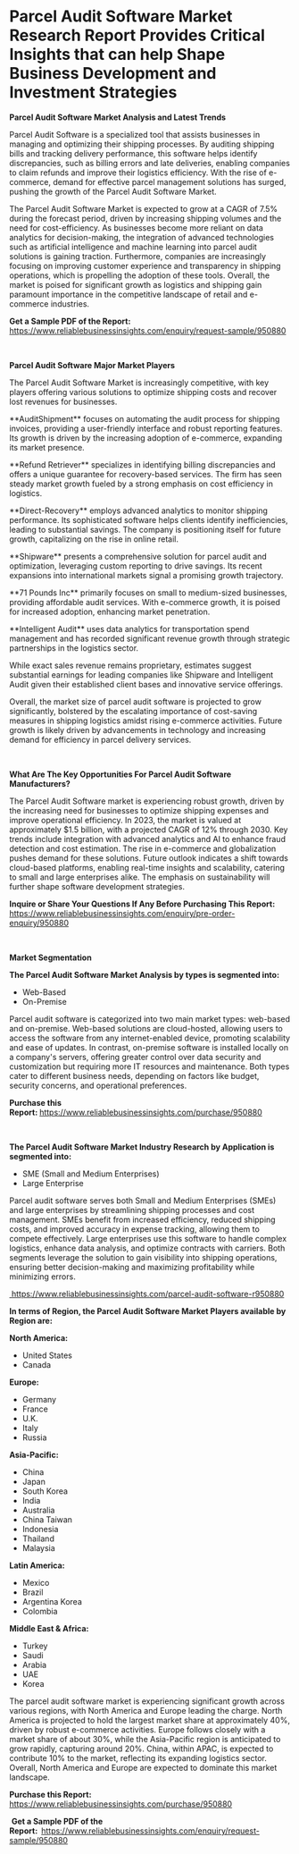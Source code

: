 <p><h1>Parcel Audit Software Market Research Report Provides Critical Insights that can help Shape Business Development and Investment Strategies</h1></p><p><strong>Parcel Audit Software Market Analysis and Latest Trends</strong></p>
<p><p>Parcel Audit Software is a specialized tool that assists businesses in managing and optimizing their shipping processes. By auditing shipping bills and tracking delivery performance, this software helps identify discrepancies, such as billing errors and late deliveries, enabling companies to claim refunds and improve their logistics efficiency. With the rise of e-commerce, demand for effective parcel management solutions has surged, pushing the growth of the Parcel Audit Software Market.</p><p>The Parcel Audit Software Market is expected to grow at a CAGR of 7.5% during the forecast period, driven by increasing shipping volumes and the need for cost-efficiency. As businesses become more reliant on data analytics for decision-making, the integration of advanced technologies such as artificial intelligence and machine learning into parcel audit solutions is gaining traction. Furthermore, companies are increasingly focusing on improving customer experience and transparency in shipping operations, which is propelling the adoption of these tools. Overall, the market is poised for significant growth as logistics and shipping gain paramount importance in the competitive landscape of retail and e-commerce industries.</p></p>
<p><strong>Get a Sample PDF of the Report:&nbsp;</strong> <a href="https://www.reliablebusinessinsights.com/enquiry/request-sample/950880?utm_campaign=3509&utm_medium=2&utm_source=Github&utm_content=ia&utm_term=18042025&utm_id=parcel-audit-software">https://www.reliablebusinessinsights.com/enquiry/request-sample/950880</a></p>
<p>&nbsp;</p>
<p><strong>Parcel Audit Software Major Market Players</strong></p>
<p><p>The Parcel Audit Software Market is increasingly competitive, with key players offering various solutions to optimize shipping costs and recover lost revenues for businesses. </p><p>**AuditShipment** focuses on automating the audit process for shipping invoices, providing a user-friendly interface and robust reporting features. Its growth is driven by the increasing adoption of e-commerce, expanding its market presence.</p><p>**Refund Retriever** specializes in identifying billing discrepancies and offers a unique guarantee for recovery-based services. The firm has seen steady market growth fueled by a strong emphasis on cost efficiency in logistics.</p><p>**Direct-Recovery** employs advanced analytics to monitor shipping performance. Its sophisticated software helps clients identify inefficiencies, leading to substantial savings. The company is positioning itself for future growth, capitalizing on the rise in online retail.</p><p>**Shipware** presents a comprehensive solution for parcel audit and optimization, leveraging custom reporting to drive savings. Its recent expansions into international markets signal a promising growth trajectory. </p><p>**71 Pounds Inc** primarily focuses on small to medium-sized businesses, providing affordable audit services. With e-commerce growth, it is poised for increased adoption, enhancing market penetration.</p><p>**Intelligent Audit** uses data analytics for transportation spend management and has recorded significant revenue growth through strategic partnerships in the logistics sector.</p><p>While exact sales revenue remains proprietary, estimates suggest substantial earnings for leading companies like Shipware and Intelligent Audit given their established client bases and innovative service offerings. </p><p>Overall, the market size of parcel audit software is projected to grow significantly, bolstered by the escalating importance of cost-saving measures in shipping logistics amidst rising e-commerce activities. Future growth is likely driven by advancements in technology and increasing demand for efficiency in parcel delivery services.</p></p>
<p>&nbsp;</p>
<p><strong>What Are The Key Opportunities For Parcel Audit Software Manufacturers?</strong></p>
<p><p>The Parcel Audit Software market is experiencing robust growth, driven by the increasing need for businesses to optimize shipping expenses and improve operational efficiency. In 2023, the market is valued at approximately $1.5 billion, with a projected CAGR of 12% through 2030. Key trends include integration with advanced analytics and AI to enhance fraud detection and cost estimation. The rise in e-commerce and globalization pushes demand for these solutions. Future outlook indicates a shift towards cloud-based platforms, enabling real-time insights and scalability, catering to small and large enterprises alike. The emphasis on sustainability will further shape software development strategies.</p></p>
<p><strong>Inquire or Share Your Questions If Any Before Purchasing This Report:</strong> <a href="https://www.reliablebusinessinsights.com/enquiry/pre-order-enquiry/950880?utm_campaign=3509&utm_medium=2&utm_source=Github&utm_content=ia&utm_term=18042025&utm_id=parcel-audit-software">https://www.reliablebusinessinsights.com/enquiry/pre-order-enquiry/950880</a></p>
<p>&nbsp;</p>
<p><strong>Market Segmentation</strong></p>
<p><strong>The Parcel Audit Software Market Analysis by types is segmented into:</strong></p>
<p><ul><li>Web-Based</li><li>On-Premise</li></ul></p>
<p><p>Parcel audit software is categorized into two main market types: web-based and on-premise. Web-based solutions are cloud-hosted, allowing users to access the software from any internet-enabled device, promoting scalability and ease of updates. In contrast, on-premise software is installed locally on a company's servers, offering greater control over data security and customization but requiring more IT resources and maintenance. Both types cater to different business needs, depending on factors like budget, security concerns, and operational preferences.</p></p>
<p><strong>Purchase this Report:&nbsp;</strong><a href="https://www.reliablebusinessinsights.com/purchase/950880?utm_campaign=3509&utm_medium=2&utm_source=Github&utm_content=ia&utm_term=18042025&utm_id=parcel-audit-software">https://www.reliablebusinessinsights.com/purchase/950880</a></p>
<p>&nbsp;</p>
<p><strong>The Parcel Audit Software Market Industry Research by Application is segmented into:</strong></p>
<p><ul><li>SME (Small and Medium Enterprises)</li><li>Large Enterprise</li></ul></p>
<p><p>Parcel audit software serves both Small and Medium Enterprises (SMEs) and large enterprises by streamlining shipping processes and cost management. SMEs benefit from increased efficiency, reduced shipping costs, and improved accuracy in expense tracking, allowing them to compete effectively. Large enterprises use this software to handle complex logistics, enhance data analysis, and optimize contracts with carriers. Both segments leverage the solution to gain visibility into shipping operations, ensuring better decision-making and maximizing profitability while minimizing errors.</p></p>
<p><a href="https://www.reliablebusinessinsights.com/parcel-audit-software-r950880?utm_campaign=3509&utm_medium=2&utm_source=Github&utm_content=ia&utm_term=18042025&utm_id=parcel-audit-software">&nbsp;https://www.reliablebusinessinsights.com/parcel-audit-software-r950880</a></p>
<p><strong>In terms of Region, the Parcel Audit Software Market Players available by Region are:</strong></p>
<p>
    <p> <strong> North America: </strong>
        <ul>
            <li>United States</li>
            <li>Canada</li>
        </ul>
        </p> 
    <p> <strong> Europe: </strong>
        <ul>
            <li>Germany</li>
            <li>France</li>
            <li>U.K.</li>
            <li>Italy</li>
            <li>Russia</li>
        </ul>
        </p> 
    <p> <strong> Asia-Pacific: </strong>
        <ul>
            <li>China</li>
            <li>Japan</li>
            <li>South Korea</li>
            <li>India</li>
            <li>Australia</li>
            <li>China Taiwan</li>
            <li>Indonesia</li>
            <li>Thailand</li>
            <li>Malaysia</li>
        </ul>
        </p> 
    <p> <strong> Latin America: </strong>
        <ul>
            <li>Mexico</li>
            <li>Brazil</li>
            <li>Argentina Korea</li>
            <li>Colombia</li>
        </ul>
        </p> 
    <p> <strong> Middle East & Africa: </strong>
        <ul>
            <li>Turkey</li>
            <li>Saudi</li>
            <li>Arabia</li>
            <li>UAE</li>
            <li>Korea</li>
        </ul>
    </p>
    </p>
<p><p>The parcel audit software market is experiencing significant growth across various regions, with North America and Europe leading the charge. North America is projected to hold the largest market share at approximately 40%, driven by robust e-commerce activities. Europe follows closely with a market share of about 30%, while the Asia-Pacific region is anticipated to grow rapidly, capturing around 20%. China, within APAC, is expected to contribute 10% to the market, reflecting its expanding logistics sector. Overall, North America and Europe are expected to dominate this market landscape.</p></p>
<p><strong>Purchase this Report: </strong><a href="https://www.reliablebusinessinsights.com/purchase/950880?utm_campaign=3509&utm_medium=2&utm_source=Github&utm_content=ia&utm_term=18042025&utm_id=parcel-audit-software">https://www.reliablebusinessinsights.com/purchase/950880</a></p>
<p>&nbsp;<strong>Get a Sample PDF of the Report:&nbsp;&nbsp;</strong><a href="https://www.reliablebusinessinsights.com/enquiry/request-sample/950880?utm_campaign=3509&utm_medium=2&utm_source=Github&utm_content=ia&utm_term=18042025&utm_id=parcel-audit-software">https://www.reliablebusinessinsights.com/enquiry/request-sample/950880</a></p>
<p><strong></strong></p>
<p><p></p><p></p><p></p></p>